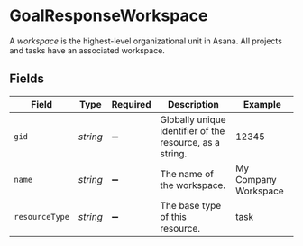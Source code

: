 # GoalResponseWorkspace

A *workspace* is the highest-level organizational unit in Asana. All projects and tasks have an associated workspace.


## Fields

| Field                                                    | Type                                                     | Required                                                 | Description                                              | Example                                                  |
| -------------------------------------------------------- | -------------------------------------------------------- | -------------------------------------------------------- | -------------------------------------------------------- | -------------------------------------------------------- |
| `gid`                                                    | *string*                                                 | :heavy_minus_sign:                                       | Globally unique identifier of the resource, as a string. | 12345                                                    |
| `name`                                                   | *string*                                                 | :heavy_minus_sign:                                       | The name of the workspace.                               | My Company Workspace                                     |
| `resourceType`                                           | *string*                                                 | :heavy_minus_sign:                                       | The base type of this resource.                          | task                                                     |